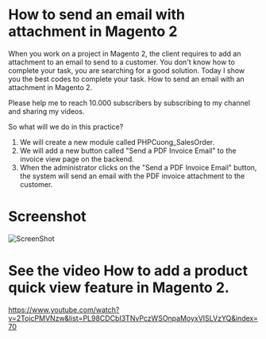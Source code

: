 # How to send an email with attachment in Magento 2
When you work on a project in Magento 2, the client requires to add an attachment to an email to send to a customer. You don't know how to complete your task, you are searching for a good solution. Today I show you the best codes to complete your task. How to send an email with an attachment in Magento 2.

Please help me to reach 10.000 subscribers by subscribing to my channel and sharing my videos.

So what will we do in this practice?

1. We will create a new module called PHPCuong_SalesOrder.
2. We will add a new button called "Send a PDF Invoice Email" to the invoice view page on the backend.
3. When the administrator clicks on the "Send a PDF Invoice Email" button, the system will send an email with the PDF invoice attachment to the customer.

# Screenshot
![ScreenShot](https://github.com/php-cuong/magento2-invoice-attachment/blob/main/Screenshot/attachment.gif)

# See the video How to add a product quick view feature in Magento 2.
https://www.youtube.com/watch?v=2TojcPMVNzw&list=PL98CDCbI3TNvPczWSOnpaMoyxVISLVzYQ&index=70
